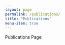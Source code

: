 ```yaml
---
layout: page
permalink: /publications/
title: "Publications"
menu-item: true
---
```


Publications Page
